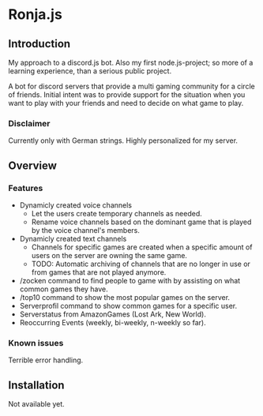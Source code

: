 # Ronja.js

## Introduction

My approach to a discord.js bot. Also my first node.js-project; so more
of a learning experience, than a serious public project.

A bot for discord servers that provide a multi gaming community for a circle of
friends. Initial intent was to provide support for the situation when you want
to play with your friends and need to decide on what game to play.

### Disclaimer

Currently only with German strings. Highly personalized for my server.

## Overview

### Features

- Dynamicly created voice channels
  - Let the users create temporary channels as needed.
  - Rename voice channels based on the dominant game that is played by
    the voice channel's members.
- Dynamicly created text channels
  - Channels for specific games are created when a specific amount of
    users on the server are owning the same game.
  - TODO: Automatic archiving of channels that are no longer in use
    or from games that are not played anymore.
- /zocken command to find people to game with by assisting on what common
  games they have.
- /top10 command to show the most popular games on the server.
- Serverprofil command to show common games for a specific user.
- Serverstatus from AmazonGames (Lost Ark, New World).
- Reoccurring Events (weekly, bi-weekly, n-weekly so far).

### Known issues

Terrible error handling.

## Installation

Not available yet.
 
<!-- https://docs.github.com/en/get-started/writing-on-github/getting-started-with-writing-and-formatting-on-github/basic-writing-and-formatting-syntax -->
